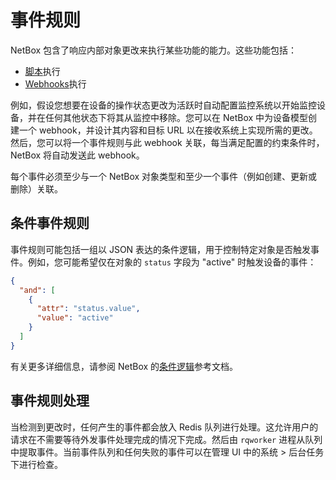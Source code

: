 # 事件规则

NetBox 包含了响应内部对象更改来执行某些功能的能力。这些功能包括：

* [脚本](../customization/custom-scripts.md)执行
* [Webhooks](../integrations/webhooks.md)执行

例如，假设您想要在设备的操作状态更改为活跃时自动配置监控系统以开始监控设备，并在任何其他状态下将其从监控中移除。您可以在 NetBox 中为设备模型创建一个 webhook，并设计其内容和目标 URL 以在接收系统上实现所需的更改。然后，您可以将一个事件规则与此 webhook 关联，每当满足配置的约束条件时，NetBox 将自动发送此 webhook。

每个事件必须至少与一个 NetBox 对象类型和至少一个事件（例如创建、更新或删除）关联。

## 条件事件规则

事件规则可能包括一组以 JSON 表达的条件逻辑，用于控制特定对象是否触发事件。例如，您可能希望仅在对象的 `status` 字段为 "active" 时触发设备的事件：

```json
{
  "and": [
    {
      "attr": "status.value",
      "value": "active"
    }
  ]
}
```

有关更多详细信息，请参阅 NetBox 的[条件逻辑](../reference/conditions.md)参考文档。

## 事件规则处理

当检测到更改时，任何产生的事件都会放入 Redis 队列进行处理。这允许用户的请求在不需要等待外发事件处理完成的情况下完成。然后由 `rqworker` 进程从队列中提取事件。当前事件队列和任何失败的事件可以在管理 UI 中的系统 > 后台任务下进行检查。
